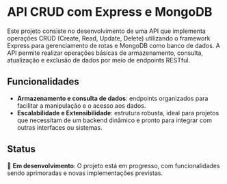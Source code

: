 # API CRUD com Express e MongoDB

Este projeto consiste no desenvolvimento de uma API que implementa operações CRUD (Create, Read, Update, Delete) utilizando o framework Express para gerenciamento de rotas e MongoDB como banco de dados. A API permite realizar operações básicas de armazenamento, consulta, atualização e exclusão de dados por meio de endpoints RESTful.

## Funcionalidades
- **Armazenamento e consulta de dados**: endpoints organizados para facilitar a manipulação e o acesso aos dados.
- **Escalabilidade e Extensibilidade**: estrutura robusta, ideal para projetos que necessitam de um backend dinâmico e pronto para integrar com outras interfaces ou sistemas.

## Status
🚧 **Em desenvolvimento**: O projeto está em progresso, com funcionalidades sendo aprimoradas e novas implementações previstas.
